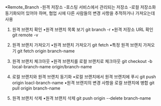 •Remote_Branch
-원격 저장소
-호스팅 서비스에서 관리되는 저장소
-로컬 저장소화 동기화되어 있어야 하며, 협업 시에 다른 사람들의 변경 사항을 추적하거나 가져오는데 사용

1. 원격 브랜치 확인
   •원격 브랜치 목록 보기
   git branch -r
   •원격 저장소 URL 확인
   git remote -v
2. 원격 브랜치 가져오기
   •원격 브랜치 가져오기
   git fetch
   •특정 원격 브랜치 가져오기
   git fetch origin branch-name
3. 원격 브랜치 체크아웃
   •원격 브랜치를 로컬 브랜치로 체크아웃
   git checkout -b local-branch-name origin/branch-name
4. 로컬 브랜치와 원격 브랜치 동기화
   •로컬 브랜치에서 원격 브랜치에 푸시
   git push origin loacl-branch-name
   •원격 브랜치의 변경 사항을 로컬 브랜치에 병합
   git pull origin branch-name

5. 원격 브랜치 삭제
   •원격 브랜치 삭제
   git push origin --delete branch-name
